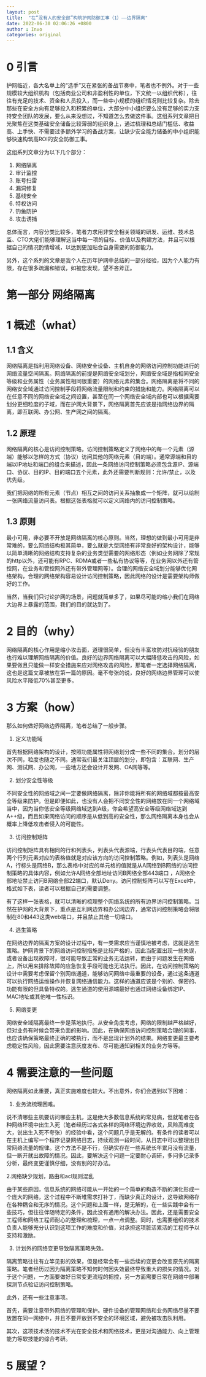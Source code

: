 ```yaml
---
layout: post
title:  "在“没有人的安全部”构筑护网防御工事（1）——边界隔离"
date: 2022-06-30 02:06:26 +0800
author : Invo
categories: original
---
```

# 0 引言

护网临近，各大名单上的“选手”又在紧张的备战节奏中，笔者也不例外。对于一些规模较大组织机构（包括商业公司和非盈利性的单位，下文统一以组织代称），往往有充足的技术、资金和人员投入，而一些中小规模的组织情况则比较复杂。除去那些在安全方向有足够投入和积累的单位，大部分中小组织要么没有足够的实力支持安全团队的发展，要么从来没想过，不知道怎么去做这件事。这组系列文章把目光聚焦在这类基础安全储备比较薄弱的组织身上，通过梳理和总结门槛低、收益高、上手快、不需要过多额外学习的备战方案，让缺少安全能力储备的中小组织能够快速构筑高ROI的安全防御工事。

这组系列文章分为以下几个部分：
1. 网络隔离
2. 审计监控
3. 账号扫雷
4. 漏洞修复
5. 基线安全
6. 特权访问
7. 钓鱼防护
8. 攻击诱捕

总体而言，内容分类比较多，笔者力求用非安全相关领域的研发、运维、技术总监、CTO大佬们能够理解这当中每一项的目标、价值以及构建方法，并且可以根据自己的情况酌情增减，以达到更加贴合自身需要的防御能力。

另外，这个系列的文章是我个人在历年护网中总结的一部分经验，因为个人能力有限，存在很多疏漏和错误，如被您发现，望不吝斧正。

# 第一部分 网络隔离

# 1 概述（what）

## 1.1 含义

网络隔离是指利用网络设备、网络安全设备、主机自身的网络访问控制功能进行的网络流量空间隔离。网络隔离的前提是网络安全域划分，网络安全域是指相同安全等级和业务属性（业务属性相同很重要）的网络元素的集合。网络隔离是将不同的网络安全域通过访问控制手段将网络流量限制和约束的措施和能力。网络隔离可以在任意不同的网络安全域之间设置，甚至在同一个网络安全域内部也可以根据需要划分更细粒度的子域，而在护网大背景下，网络隔离首先应该是指网络边界的隔离，即互联网、办公网、生产网之间的隔离。

## 1.2 原理

网络隔离的核心是访问控制策略，访问控制策略定义了网络中的每一个元素（源端）能够以怎样的方式（协议）访问其他的网络元素（目的端）。通常源端和目的端以IP地址和端口的组合来描述，因此一条网络访问控制策略必须包含源IP、源端口、协议、目的IP、目的端口五个元素，此外还需要判断规则：允许/禁止，以及优先级。

我们把网络的所有元素（节点）相互之间的访问关系抽象成一个矩阵，就可以绘制一张网络流量访问表。根据这张表格就可以定义网络内的访问控制策略。

## 1.3 原则

最小可用，非必要不开放是网络隔离的核心原则。当然，理想的做到最小可用是非常难的，要么网络结构极其简单，要么就是大型网络有非常良好的架构设计，能够以简单清晰的网络结构支持复杂的业务类型需要的网络形态（例如业务网除了常规的http以外，还可能有RPC、RDMA或者一些私有协议等等，在业务网以外还有管控网，在业务和管控网外还有带外管理网等）。合理的网络安全域划分能够优化网络架构，合理的网络架构容易设计访问控制策略，因此网络的设计是需要架构师做好的工作。

当然，当我们只讨论护网的场景，问题就简单多了，如果尽可能的缩小我们在网络大边界上暴露的范围，我们的目的就达到了。

# 2 目的（why）

网络隔离的核心作用是缩小攻击面，道理很简单，但没有丰富攻防对抗经验的朋友也行难以理解网络隔离的价值。良好的边界网络隔离可以大幅降低攻击的风险，如果要做且只能做一样安全措施来应对网络攻击的风险，那笔者一定选择网络隔离，这也是这篇文章被放在第一篇的原因。毫不夸张的说，良好的网络边界管理可以使风险水平降低70%甚至更多。

# 3 方案（how）

那么如何做好网络边界隔离，笔者总结了一般步骤。

1. 定义功能域

首先根据网络架构的设计，按照功能属性将网络划分成一些不同的集合。划分的层次不同，粒度也随之不同。通常我们最关注顶层的划分，即包含：互联网、生产网、测试网、办公网，一些地方还会设计开发网、OA网等等。

2. 划分安全性等级

不同安全性的网络域之间一定要做网络隔离，除非你能将所有的网络域都按最高安全等级来防护。但是即便如此，也没有人会把不同安全性的网络放在同一个网络域当中，因为当你低安全等级网络域达到A级，你会希望高安全等级网络域达到A++级，而且如果网络访问的顺序是从低到高的安全性，那么网络隔离本身也会从概率上降低攻击者侵入的可能性。

3. 访问控制矩阵

访问控制矩阵具有相同的行和列表头，列表头代表源端，行表头代表目的端，任意两个行列元素对应的表格值就是对应该方向的访问控制策略。例如，列表头是网络A，行标头是网络B，那么表格中对应的单元格的值就是从A网络到B网络的访问控制策略的具体内容，例如允许A网络全部地址访问B网络全部443端口 ，A网络全部地址禁止访问B网络全部22端口，默认Deny。访问控制矩阵可以写在Excel中，格式如下表，读者可以根据自己的需要调整。

有了这样一张表格，就可以清晰的梳理整个网络系统的所有边界访问控制策略。当然在护网的大背景下，重点是互利网边界和办公网边界，通常访问控制策略会将限制在80和443这类web端口，并且禁止其他一切端口。


4. 逃生策略

在网络边界的隔离方案的设计过程中，有一类需求应当谨慎地被考虑，这就是逃生策略。护网背景下的网络访问控制措施是比较严格的，因此当配置出现一些失误，或者设备出现故障时，很可能导致正常的业务无法运转，而由于问题发生在网络上，所以用来排除故障的应急恢复手段可能也无法执行。因此，在访问控制策略的设计中需要考虑保留个别网络通道，能够访问网络中最重要的设备，通过这条通道可以执行网络运维操作并恢复网络通信能力。这样的通道应该是个别的、保密的、功能有限的但具备特权的。逃生通道的使用源端最好也通过网络设备绑定IP、MAC地址或其他唯一性标识。

5. 网络变更

网络安全域隔离最终一步是落地执行。从安全角度考虑，网络的限制越严格越好，但对业务有时候会带来负面的影响。因此，在确保网络访问控制策略合理的同事，也应该确保策略最终正确的被执行，而不是出现计划外的结果。网络变更最主要考虑稳定性风险，因此需要注意灰度发布、尽可能通知到相关的业务方等等。

# 4 需要注意的一些问题

网络隔离如此重要，真正实施难度也较大。不出意外，你们会遇到以下困难：

1. 业务流梳理困难。

说不清哪些主机要访问哪些主机，这是绝大多数信息系统的常见病，但就笔者在各种网络环境中出生入死（笔者经历过各式各样的网络环境边界收敛，风险高难度大，说出生入死不夸张）的经验中看，这个问题几乎是无解的。有条件的读者可以在主机上编写一个程序记录网络日志，持续观测一段时间，从日志中可以整理出日常网络流量的规律。这个方法不是不行，但确实存在一些系统长年累月没有流量，但一断开就出故障的情况。因此，要解决这个问题一定要耐心调研，多问多记录多分析，最终变更谨慎仔细，没有别的好办法。

2.网络缺少规划，路由和acl规则混乱

由于某些原因，信息系统的网络可能从一开始的一个简单的构造不断的演化形成一个庞大的网络，这个过程中不断堆需求打补丁，而缺少真正的设计，这导致网络存在各种耦合和无序的情况。这个问题和上面一样，是无解的，在一些实践中会有一些技巧，但往往伴随特定的条件，因此没有通用的解决办法。因此，还是需要安全工程师和网络工程师耐心的整理和梳理，一点一点调整。同时，也需要组织的技术负责人能够充分认识到这项工作的难度和价值，对承担这项脏活累活的工程师予以支持和激励。

3. 计划外的网络变更导致隔离策略失效。

隔离策略往往有立竿见影的效果，但是经常会有一些后续的变更会改变原先的隔离策略。笔者经历过因为隔离策略不知何时何因失效最终导致重大的损失的情况。对于这个问题，一方面要做好日常变更流程的把控，另一方面需要日常在网络中部署探测节点验证访问控制策略。


此外，还有一些注意事项。

首先，需要注意带外网络的管理和保护。硬件设备的管理网络和业务网络尽量不要放置在同一网络中，并且不要开放到不安全的环境区域，避免被攻击队利用。

其次，这项技术活的技术不光在安全技术和网络技术，更是对沟通能力、向上管理能力等软技能的综合考研。


# 5 展望？
